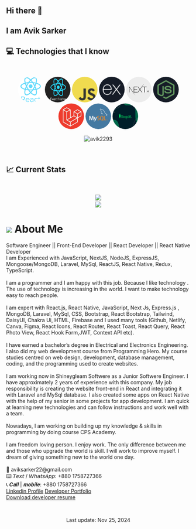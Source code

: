 ## Hi there 👋 
## I am Avik Sarker

<!--
**Avik2293/Avik2293** is a ✨ _special_ ✨ repository because its `README.md` (this file) appears on your GitHub profile.

Here are some ideas to get you started:

- 🔭 I’m currently working on ...
- 🌱 I’m currently learning ...
- 👯 I’m looking to collaborate on ...
- 🤔 I’m looking for help with ...
- 💬 Ask me about ...
- 📫 How to reach me: ...
- 😄 Pronouns: ...
- ⚡ Fun fact: ...
-->


<!-- skills -->

## :computer: Technologies that I know

<br>
<p align="center">
<img src="images/icons/react.webp" alt="ReactJS logo" width="70" height="70" style=" border-radius: 50%;"/>
<img src="images/icons/react-native.png" alt="React Native JS logo" width="70" height="70" style=" border-radius: 50%;"/>
<img src="images/icons/JavaScript.png" alt="JavaScript logo" width="70" height="70" style=" border-radius: 50%;"/>
<img src="images/icons/express.png" alt="ExpressJS logo" width="70" height="70" style=" border-radius: 50%;"/>
<img src="images/icons/next-js.webp" alt="NextJS logo" width="70" height="70" style=" border-radius: 50%;"/>
<img src="images/icons/node.png" alt="NodeJS logo" width="70" height="70" style=" border-radius: 50%;"/>
<img src="images/icons/laravel.jpg" alt="Laravel logo" width="70" height="70" style=" border-radius: 50%;"/>
<img src="images/icons/mySQL.png" alt="My SQL logo" width="70" height="70" style=" border-radius: 50%;"/>
<img src="images/icons/mongoDB.png" alt="Mongo DB logo" width="70" height="70" style=" border-radius: 50%;"/>
</p>
<p align='center'>
<img align="center" src="https://github-readme-stats.vercel.app/api/top-langs/?username=avik2293&theme=tokyonight" alt="avik2293" />
</p>
<br/>

## :chart_with_upwards_trend: Current Stats

<br />
<p align="center">
  <img src="https://github-readme-streak-stats.herokuapp.com/?user=avik2293&theme=tokyonight" />
  <br/>
  <img src='https://github-readme-stats.vercel.app/api?username=avik2293&show_icons=true&theme=tokyonight' />
</p>

<!-- about -->
<h1> <picture><img src = "https://github.com/7oSkaaa/7oSkaaa/blob/main/Images/about_me.gif?raw=true" width = 50px></picture> About Me</h1>
<p>Software Engineer || Front-End Developer || React Developer || React Native Developer
<br />
I am Experienced with JavaScript, NextJS, NodeJS, ExpressJS, Mongoose/MongoDB, Laravel, MySql, ReactJS, React Native, Redux, TypeScript.
<br />
<br />
I am a programmer and I am happy with this job. Because I like technology . The use of technology is increasing in the world. I want to make technology easy to reach people.
<br />
<br />
I am expert with React.js, React Native, JavaScript, Next Js, Express.js , MongoDB, Laravel, MySql, CSS, Bootstrap, React Bootstrap, Tailwind, DaisyUI, Chakra Ui, HTML, Firebase and I used many tools (Github, Netlify, Canva, Figma, React Icons, React Router, React Toast, React Query, React Photo View, React Hook Form,JWT, Context API etc).
<br />
<br />
I have earned a bachelor’s degree in Electrical and Electronics Engineering. I also did my web development course from Programming Hero. My course studies centred on web design, development, database management, coding, and the programming used to create websites.
<br />
<br />
I am working now in Shineygleam Softwere as a Junior Softwere Engineer. I have approximately 2 years of experience with this company. 
My job responsibility is creating the website front-end in React and integrating it with Laravel and MySql database. 
I also created some apps on React Native with the help of my senior in some projects for app development.
I am quick at learning new technologies and can follow instructions and work well with a team. 
<br />
<br />
Nowadays, I am working on building up my knowledge & skills in programming by doing course CPS Academy.
<br />
<br />
I am freedom loving person. I enjoy work. The only difference between me and those who upgrade the world is skill. I will work to improve myself. I dream of giving something new to the world one day.
<br />
<br />
📧 aviksarker22@gmail.com <br />
⌨️ 𝘛𝘦𝘹𝘵 / 𝘞𝘩𝘢𝘵𝘴𝘈𝘱𝘱: +880 1758727366 <br />
📞 𝑪𝒂𝒍𝒍 | 𝒎𝒐𝒃𝒊𝒍𝒆: +880 1758727366 <br />
  <a href="https://www.linkedin.com/in/avik-sarker-95b012187/">Linkedin Profile</a> 
<a href="https://avik-sarker-portfolio.netlify.app/">Developer Portfolio</a> 
<br />
<a href="https://drive.google.com/file/d/1eDFZl-p3r4MZHYrEV_NyQMhQu0bkTjef/view?usp=sharing">Download developer resume</a>
</p>
</p>

<br />

<p align="center"> Last update: Nov 25, 2024</p>
